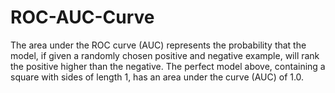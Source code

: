 # ROC-AUC-Curve
The area under the ROC curve (AUC) represents the probability that the model, if given a randomly chosen positive and negative example, will rank the positive higher than the negative. The perfect model above, containing a square with sides of length 1, has an area under the curve (AUC) of 1.0.
